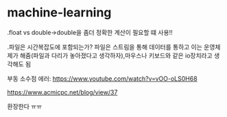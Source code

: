 # machine-learning

.float vs double->double을 좀더 정확한 계산이 필요할 떄 사용!!

.파일은 시간복잡도에 포함되는가?
파일은 스트림을 통해 데이터를 통하고 이는 운영체제가 해줌(파일과 다리가 놓아졌다고 생각하자),마우스나 키보드와 같은 io장치라고 생각해도 됨

부동 소수점 에러:
https://www.youtube.com/watch?v=vOO-oLS0H68

https://www.acmicpc.net/blog/view/37

환장한다 ㅠㅠ
